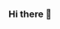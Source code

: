 ### Hi there 👋

<!--
**krychasto/krychasto** is a ✨ _special_ ✨ repository because its `README.md` (this file) appears on your GitHub profile.

Here are some ideas to get you started:

- 🔭 I’m currently working on web app.
- 🌱 I’m currently learning materialize.
- 📫 How to reach me: krystianfreus2000@gmail.com
- ⚡ Fun fact: The oldest chess game, the record of which has survived to this day, was played in Valencia in 1475.
